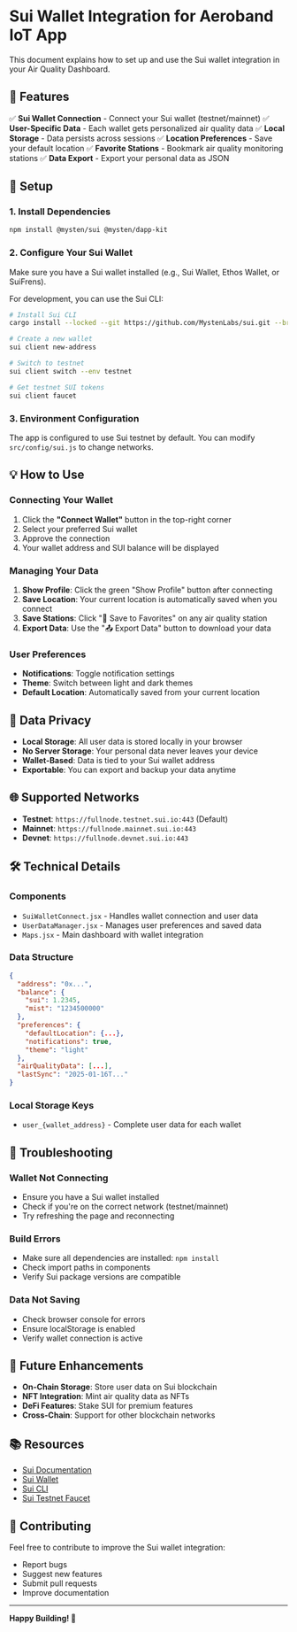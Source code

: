 # Sui Wallet Integration for Aeroband IoT App

This document explains how to set up and use the Sui wallet integration in your Air Quality Dashboard.

## 🚀 Features

✅ **Sui Wallet Connection** - Connect your Sui wallet (testnet/mainnet)
✅ **User-Specific Data** - Each wallet gets personalized air quality data
✅ **Local Storage** - Data persists across sessions
✅ **Location Preferences** - Save your default location
✅ **Favorite Stations** - Bookmark air quality monitoring stations
✅ **Data Export** - Export your personal data as JSON

## 🔧 Setup

### 1. Install Dependencies
```bash
npm install @mysten/sui @mysten/dapp-kit
```

### 2. Configure Your Sui Wallet
Make sure you have a Sui wallet installed (e.g., Sui Wallet, Ethos Wallet, or SuiFrens).

For development, you can use the Sui CLI:
```bash
# Install Sui CLI
cargo install --locked --git https://github.com/MystenLabs/sui.git --branch devnet sui

# Create a new wallet
sui client new-address

# Switch to testnet
sui client switch --env testnet

# Get testnet SUI tokens
sui client faucet
```

### 3. Environment Configuration
The app is configured to use Sui testnet by default. You can modify `src/config/sui.js` to change networks.

## 💡 How to Use

### Connecting Your Wallet
1. Click the **"Connect Wallet"** button in the top-right corner
2. Select your preferred Sui wallet
3. Approve the connection
4. Your wallet address and SUI balance will be displayed

### Managing Your Data
1. **Show Profile**: Click the green "Show Profile" button after connecting
2. **Save Location**: Your current location is automatically saved when you connect
3. **Save Stations**: Click "💾 Save to Favorites" on any air quality station
4. **Export Data**: Use the "📤 Export Data" button to download your data

### User Preferences
- **Notifications**: Toggle notification settings
- **Theme**: Switch between light and dark themes
- **Default Location**: Automatically saved from your current location

## 🔐 Data Privacy

- **Local Storage**: All user data is stored locally in your browser
- **No Server Storage**: Your personal data never leaves your device
- **Wallet-Based**: Data is tied to your Sui wallet address
- **Exportable**: You can export and backup your data anytime

## 🌐 Supported Networks

- **Testnet**: `https://fullnode.testnet.sui.io:443` (Default)
- **Mainnet**: `https://fullnode.mainnet.sui.io:443`
- **Devnet**: `https://fullnode.devnet.sui.io:443`

## 🛠️ Technical Details

### Components
- `SuiWalletConnect.jsx` - Handles wallet connection and user data
- `UserDataManager.jsx` - Manages user preferences and saved data
- `Maps.jsx` - Main dashboard with wallet integration

### Data Structure
```json
{
  "address": "0x...",
  "balance": {
    "sui": 1.2345,
    "mist": "1234500000"
  },
  "preferences": {
    "defaultLocation": {...},
    "notifications": true,
    "theme": "light"
  },
  "airQualityData": [...],
  "lastSync": "2025-01-16T..."
}
```

### Local Storage Keys
- `user_{wallet_address}` - Complete user data for each wallet

## 🚨 Troubleshooting

### Wallet Not Connecting
- Ensure you have a Sui wallet installed
- Check if you're on the correct network (testnet/mainnet)
- Try refreshing the page and reconnecting

### Build Errors
- Make sure all dependencies are installed: `npm install`
- Check import paths in components
- Verify Sui package versions are compatible

### Data Not Saving
- Check browser console for errors
- Ensure localStorage is enabled
- Verify wallet connection is active

## 🔮 Future Enhancements

- **On-Chain Storage**: Store user data on Sui blockchain
- **NFT Integration**: Mint air quality data as NFTs
- **DeFi Features**: Stake SUI for premium features
- **Cross-Chain**: Support for other blockchain networks

## 📚 Resources

- [Sui Documentation](https://docs.sui.io/)
- [Sui Wallet](https://chrome.google.com/webstore/detail/sui-wallet/ppcgigncehehbfbmdlhgipmeflojlflm)
- [Sui CLI](https://docs.sui.io/build/install)
- [Sui Testnet Faucet](https://discord.gg/sui)

## 🤝 Contributing

Feel free to contribute to improve the Sui wallet integration:
- Report bugs
- Suggest new features
- Submit pull requests
- Improve documentation

---

**Happy Building! 🚀**
